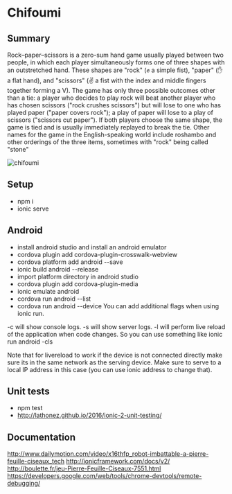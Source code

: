 ﻿# Chifoumi
## Summary
Rock–paper–scissors is a zero-sum hand game usually played between two people, in which each player simultaneously forms one of three shapes with an outstretched hand. These shapes are "rock" (✊ a simple fist), "paper" (✋ a flat hand), and "scissors" (✌️ a fist with the index and middle fingers together forming a V). The game has only three possible outcomes other than a tie: a player who decides to play rock will beat another player who has chosen scissors ("rock crushes scissors") but will lose to one who has played paper ("paper covers rock"); a play of paper will lose to a play of scissors ("scissors cut paper"). If both players choose the same shape, the game is tied and is usually immediately replayed to break the tie. Other names for the game in the English-speaking world include roshambo and other orderings of the three items, sometimes with "rock" being called "stone"

![chifoumi](http://patricerolland.free.fr/pic/chifoumi.jpg)

## Setup
- npm i
- ionic serve

## Android
- install android studio and install an android emulator
- cordova plugin add cordova-plugin-crosswalk-webview
- cordova platform add android --save
- ionic build android --release
- import platform directory in android studio
- cordova plugin add cordova-plugin-media
- ionic emulate android
- cordova run android --list
- cordova run android --device
You can add additional flags when using  ionic run.

-c will show console logs.
-s will show server logs.
-l will perform live reload of the application when code changes.
So you can use something like ionic run android -cls

Note that for livereload to work if the device is not connected directly make sure its in the same network as the serving device. Make sure to serve to a local IP address in this case (you can use ionic address to change that).


## Unit tests
- npm test
- http://lathonez.github.io/2016/ionic-2-unit-testing/

## Documentation
http://www.dailymotion.com/video/x16thfp_robot-imbattable-a-pierre-feuille-ciseaux_tech
http://ionicframework.com/docs/v2/
http://boulette.fr/jeu-Pierre-Feuille-Ciseaux-7551.html
https://developers.google.com/web/tools/chrome-devtools/remote-debugging/



